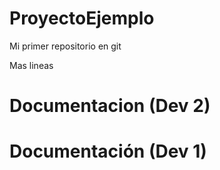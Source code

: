 # ProyectoEjemplo
Mi primer repositorio en git

Mas lineas

# Documentacion (Dev 2)
# Documentación (Dev 1)
